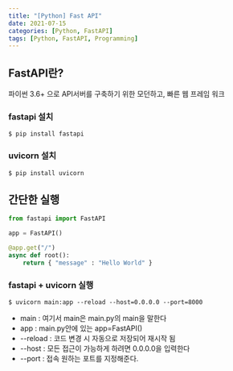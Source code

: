 ```yaml
---
title: "[Python] Fast API"
date: 2021-07-15
categories: [Python, FastAPI]
tags: [Python, FastAPI, Programming]
---
```


## FastAPI란?
파이썬 3.6+ 으로 API서버를 구축하기 위한 모던하고, 빠른 웹 프레임 워크

### fastapi 설치
```terminal
$ pip install fastapi
```

### uvicorn 설치
```terminal
$ pip install uvicorn
```

## 간단한 실행
```python
from fastapi import FastAPI

app = FastAPI()

@app.get("/")
async def root():
	return { "message" : "Hello World" }
```

### fastapi + uvicorn 실행
```terminal
$ uvicorn main:app --reload --host=0.0.0.0 --port=8000
```

- main : 여기서 main은 main.py의 main을 말한다
- app : main.py안에 있는 app=FastAPI()
- --reload : 코드 변경 시 자동으로 저장되어 재시작 됨
- --host : 모든 접근이 가능하게 하려면 0.0.0.0을 입력한다
- --port : 접속 원하는 포트를 지정해준다.